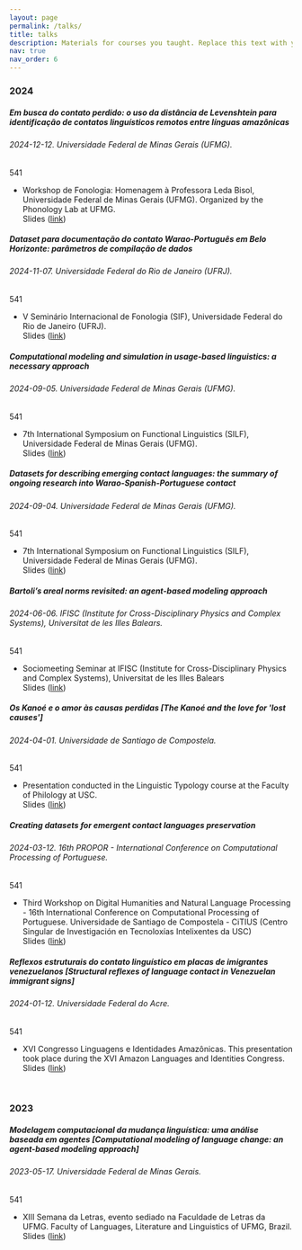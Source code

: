 ```yaml
---
layout: page
permalink: /talks/
title: talks
description: Materials for courses you taught. Replace this text with your description.
nav: true
nav_order: 6
---
```


<h3 id="unc">2024</h3>
<!-- Em busca do contato perdido - Workshop Fonologia 2024 -->
<div class="card mt-3">
  <div class="p-3">
    <div class="row">
      <div class="col-sm-10">
        <h5 id="comp311" class="card-title">Em busca do contato perdido: o uso da distância de Levenshtein para identificação de contatos linguísticos remotos entre línguas amazônicas</h5>
        <h6 class="card-subtitle font-italic">2024-12-12. Universidade Federal de Minas Gerais (UFMG).</h6>
      </div>
      <div class="col-sm-2 text-sm-right">
        <span class="badge">
          541
        </span>
      </div>
    </div>
    <ul class="card-text font-weight-light list-group list-group-flush">
      <li class="list-group-item">
        <div class="row">
          <div class="col-sm-9">
              Workshop de Fonologia: Homenagem à Professora Leda Bisol, Universidade Federal de Minas Gerais (UFMG). Organized by the Phonology Lab at UFMG.
          </div>
          <div class="col-sm-3">
            <a>Slides</a>&nbsp;(<a href="../assets/pdf/talks/Workshop-Fonologia.pdf">link</a>)
          </div>
        </div>
      </li>
    </ul>
  </div>
</div>



<!-- Dataset Warao - SIF 2024 -->
<div class="card mt-3">
  <div class="p-3">
    <div class="row">
      <div class="col-sm-10">
        <h5 id="comp311" class="card-title">Dataset para documentação do contato Warao-Português em Belo Horizonte: parâmetros de compilação de dados</h5>
        <h6 class="card-subtitle font-italic">2024-11-07. Universidade Federal do Rio de Janeiro (UFRJ).</h6>
      </div>
      <div class="col-sm-2 text-sm-right">
        <span class="badge">
          541
        </span>
      </div>
    </div>
    <ul class="card-text font-weight-light list-group list-group-flush">
      <li class="list-group-item">
        <div class="row">
          <div class="col-sm-9">
              V Seminário Internacional de Fonologia (SIF), Universidade Federal do Rio de Janeiro (UFRJ). 
          </div>
          <div class="col-sm-3">
            <a>Slides</a>&nbsp;(<a href="../assets/pdf/talks/Warao-SIF-2024.pdf">link</a>)
          </div>
        </div>
      </li>
    </ul>
  </div>
</div>


<!-- ABM Complexity - SILF 2024 -->
<div class="card mt-3">
  <div class="p-3">
    <div class="row">
      <div class="col-sm-10">
        <h5 id="comp311" class="card-title">Computational modeling and simulation in usage-based linguistics: a necessary approach</h5>
        <h6 class="card-subtitle font-italic">2024-09-05. Universidade Federal de Minas Gerais (UFMG).</h6>
      </div>
      <div class="col-sm-2 text-sm-right">
        <span class="badge">
          541
        </span>
      </div>
    </div>
    <ul class="card-text font-weight-light list-group list-group-flush">
      <li class="list-group-item">
        <div class="row">
          <div class="col-sm-9">
              7th International Symposium on Functional Linguistics (SILF), Universidade Federal de Minas Gerais (UFMG).
          </div>
          <div class="col-sm-3">
            <a>Slides</a>&nbsp;(<a href="../assets/pdf/talks/SILF-ABM-2024.pdf">link</a>)
          </div>
        </div>
      </li>
    </ul>
  </div>
</div>


<!-- Datasets Warao - SILF 2024 -->
<div class="card mt-3">
  <div class="p-3">
    <div class="row">
      <div class="col-sm-10">
        <h5 id="comp311" class="card-title">Datasets for describing emerging contact languages: the summary of ongoing research into Warao-Spanish-Portuguese contact</h5>
        <h6 class="card-subtitle font-italic">2024-09-04. Universidade Federal de Minas Gerais (UFMG).</h6>
      </div>
      <div class="col-sm-2 text-sm-right">
        <span class="badge">
          541
        </span>
      </div>
    </div>
    <ul class="card-text font-weight-light list-group list-group-flush">
      <li class="list-group-item">
        <div class="row">
          <div class="col-sm-9">
              7th International Symposium on Functional Linguistics (SILF), Universidade Federal de Minas Gerais (UFMG).
          </div>
          <div class="col-sm-3">
            <a>Slides</a>&nbsp;(<a href="../assets/pdf/talks/SILF-Warao-2024.pdf">link</a>)
          </div>
        </div>
      </li>
    </ul>
  </div>
</div>

<!-- Bartoli - IFISC 2024 -->
<div class="card mt-3">
  <div class="p-3">
    <div class="row">
      <div class="col-sm-10">
        <h5 id="comp311" class="card-title">Bartoli’s areal norms revisited: an agent-based modeling approach</h5>
        <h6 class="card-subtitle font-italic">2024-06-06. IFISC (Institute for Cross-Disciplinary Physics and Complex Systems), Universitat de les Illes Balears.</h6>
      </div>
      <div class="col-sm-2 text-sm-right">
        <span class="badge">
          541
        </span>
      </div>
    </div>
    <ul class="card-text font-weight-light list-group list-group-flush">
      <li class="list-group-item">
        <div class="row">
          <div class="col-sm-9">
              Sociomeeting Seminar at IFISC (Institute for Cross-Disciplinary Physics and Complex Systems), Universitat de les Illes Balears
          </div>
          <div class="col-sm-3">
            <a>Slides</a>&nbsp;(<a href="../assets/pdf/talks/ABM-Bartoli-IFISC-2024.pdf">link</a>)
          </div>
        </div>
      </li>
    </ul>
  </div>
</div>


<!-- Kanoé USC 2024 -->
<div class="card mt-3">
  <div class="p-3">
    <div class="row">
      <div class="col-sm-10">
        <h5 id="comp311" class="card-title">Os Kanoé e o amor às causas perdidas [The Kanoé and the love for 'lost causes']</h5>
        <h6 class="card-subtitle font-italic">2024-04-01. Universidade de Santiago de Compostela.</h6>
      </div>
      <div class="col-sm-2 text-sm-right">
        <span class="badge">
          541
        </span>
      </div>
    </div>
    <ul class="card-text font-weight-light list-group list-group-flush">
      <li class="list-group-item">
        <div class="row">
          <div class="col-sm-9">
              Presentation conducted in the Linguistic Typology course at the Faculty of Philology at USC.
          </div>
          <div class="col-sm-3">
            <a>Slides</a>&nbsp;(<a href="../assets/pdf/talks/Kanoe-Tipoling-USC-2024.pdf">link</a>)
          </div>
        </div>
      </li>
    </ul>
  </div>
</div>

<!-- DH PROPOR 2024 -->
<div class="card mt-3">
  <div class="p-3">
    <div class="row">
      <div class="col-sm-10">
        <h5 id="comp311" class="card-title">Creating datasets for emergent contact languages preservation</h5>
        <h6 class="card-subtitle font-italic">2024-03-12. 16th PROPOR - International Conference on Computational Processing of Portuguese.</h6>
      </div>
      <div class="col-sm-2 text-sm-right">
        <span class="badge">
          541
        </span>
      </div>
    </div>
    <ul class="card-text font-weight-light list-group list-group-flush">
      <li class="list-group-item">
        <div class="row">
          <div class="col-sm-9">
              Third Workshop on Digital Humanities and Natural Language Processing - 16th International Conference on Computational Processing of Portuguese.
              Universidade de Santiago de Compostela - CiTIUS (Centro Singular de Investigación en Tecnoloxías Intelixentes da USC)
          </div>
          <div class="col-sm-3">
            <a>Slides</a>&nbsp;(<a href="../assets/pdf/talks/PROPOR-Emergent-contact-languages-2024.pdf">link</a>)
          </div>
        </div>
      </li>
    </ul>
  </div>
</div>


<!-- UFAC 2024 -->
<div class="card mt-3">
  <div class="p-3">
    <div class="row">
      <div class="col-sm-10">
        <h5 id="comp311" class="card-title">Reflexos estruturais do contato linguístico em placas de imigrantes venezuelanos [Structural reflexes of language contact in Venezuelan immigrant signs]</h5>
        <h6 class="card-subtitle font-italic">2024-01-12. Universidade Federal do Acre.</h6>
      </div>
      <div class="col-sm-2 text-sm-right">
        <span class="badge">
          541
        </span>
      </div>
    </div>
    <ul class="card-text font-weight-light list-group list-group-flush">
      <li class="list-group-item">
        <div class="row">
          <div class="col-sm-9">
              XVI Congresso Linguagens e Identidades Amazônicas. This presentation took place during the XVI Amazon Languages ​​and Identities Congress.
          </div>
          <div class="col-sm-3">
            <a>Slides</a>&nbsp;(<a href="../assets/pdf/talks/Contato-Warao-UFAC-2024.pdf">link</a>)
          </div>
        </div>
      </li>
    </ul>
  </div>
</div>

<br>
<h3 id="unc">2023</h3>
<!-- Semana Letras Fale 2023 -->
<div class="card mt-3">
  <div class="p-3">
    <div class="row">
      <div class="col-sm-10">
        <h5 id="comp311" class="card-title"> Modelagem computacional da mudança linguística: uma análise baseada em agentes [Computational modeling of language change: an agent-based modeling approach]</h5>
        <h6 class="card-subtitle font-italic">2023-05-17. Universidade Federal de Minas Gerais.</h6>
      </div>
      <div class="col-sm-2 text-sm-right">
        <span class="badge">
          541
        </span>
      </div>
    </div>
    <ul class="card-text font-weight-light list-group list-group-flush">
      <li class="list-group-item">
        <div class="row">
          <div class="col-sm-9">
               XIII Semana da Letras, evento sediado na Faculdade de Letras da UFMG. Faculty of Languages, Literature and Linguistics of UFMG, Brazil. 
          </div>
          <div class="col-sm-3">
            <a>Slides</a>&nbsp;(<a href="../assets/pdf/talks/XIII-Semana-Letras-ICABM.pdf">link</a>)
          </div>
        </div>
      </li>
    </ul>
  </div>
</div>


<!-- COMP 311 (Computer Organization) -->
<!-- 
<div class="card mt-3">
  <div class="p-3">
    <div class="row">
      <div class="col-sm-10">
        <h5 id="comp311" class="card-title">Computer Organization</h5>
        <h6 class="card-subtitle font-italic">Graduate TA (F23), Head UTA (S23, F22)</h6>
      </div>
      <div class="col-sm-2 text-sm-right">
        <span class="badge">
          311
        </span>
      </div>
    </div>
    <ul class="card-text font-weight-light list-group list-group-flush">
      <li class="list-group-item">
        <div class="row">
          <div class="col-sm-9">
            I developed and maintain a SAP (Simple-As-Possible computer) program simulator, which allowed me to create a SAP programming assignment.
          </div>
          <div class="col-sm-3">
            <a href="/projects/sapsim">SAPsim</a>&nbsp;(<a href="https://github.com/jesse-wei/SAPsim">GitHub</a>)
          </div>
        </div>
      </li>
      <li class="list-group-item">
        <div class="row">
          <div class="col-sm-9">
            <p>I create and refine programming assignments and their autograders.</p>
            <p>I created Lab 4 (SAP programming), the majority of the final project (BST implementation in MIPS assembly), and revamped Lab 3 (ALU implementation).</p>
            <p>Made several improvements to the other assignments.</p>
          </div>
        </div>
      </li>
      <li class="list-group-item">
        <div class="row">
          <div class="col-sm-9">
            Refactored autograders to be more modular and extensible and provide better feedback to students.
          </div>
        </div>
      </li>
      <li class="list-group-item">
        <div class="row">
          <div class="col-sm-9">
            I have written 35+ in-use quiz and exam questions. I verify and edit, as needed, all assessment questions in the course. I wrote all of Quiz 7 (MIPS processor and control signals).
          </div>
          <div class="col-sm-3">
          </div>
        </div>
      </li>
      <li class="list-group-item">
        <div class="row">
          <div class="col-sm-9">
            I write and edit explanations for all assessment questions and 180+ practice questions.
          </div>
          <div class="col-sm-3">
          </div>
        </div>
      </li>
      <li class="list-group-item">
        <div class="row">
          <div class="col-sm-9">
            I manage the undergraduate LA team, hold office hours, answer student questions (on Piazza), and hold review sessions.
          </div>
          <div class="col-sm-3">
          </div>
        </div>
      </li>
    </ul>
  </div>
</div> -->


<!-- COMP 210 (Data Structures and Analysis) -->
<!-- <div class="card mt-3">
  <div class="p-3">
    <div class="row">
      <div class="col-sm-10">
        <h5 id="comp210" class="card-title"><a href="https://www.cs.unc.edu/~kakiryan/teaching/summer-210.html">Data Structures and Analysis</a></h5>
        <h6 class="card-subtitle font-italic">Head UTA (Summer '22)</h6>
      </div>
      <div class="col-sm-2 text-sm-right">
        <span class="badge">
          210 
        </span>
      </div>
    </div>
    <ul class="card-text font-weight-light list-group list-group-flush">
      <li class="list-group-item">
        <div class="row">
          <div class="col-sm-9">
            I created ~10 in-use quiz questions.
          </div>
          <div class="col-sm-3">
          </div>
        </div>
      </li>
      <li class="list-group-item">
        <div class="row">
          <div class="col-sm-9">
            I held 5 quiz review sessions.
          </div>
          <div class="col-sm-3">
            <a href="https://docs.google.com/presentation/d/12e1sxpIHf1mICBM6xSjnnCluqbAZQcE1cxS9P-yykdk/edit?usp=sharing" target="_blank" rel="noopener noreferrer">Slides</a> (recordings included)
          </div>
        </div>
      </li>
    </ul>
  </div>
</div> -->


<!-- COMP 110 (Introduction to Programming and Data Science) -->
<!-- <div class="card mt-3">
  <div class="p-3">
    <div class="row">
      <div class="col-sm-10">
        <h5 id="comp110" class="card-title"><a href="https://22s.comp110.com">Introduction to Programming and Data Science</a></h5>
        <h6 class="card-subtitle font-italic">UTA (S22, F21, S21)</h6>
      </div>
      <div class="col-sm-2 text-sm-right">
        <span class="badge">
          110
        </span>
      </div>
    </div>
    <ul class="card-text font-weight-light list-group list-group-flush">
      <li class="list-group-item">
        <div class="row">
          <div class="col-sm-9">
            I created a Git workshop for the COMP 110 hackathon Hack110.
          </div>
          <div class="col-sm-3">
            <a href="https://docs.google.com/presentation/d/1EHSeRvvkmLQSM9iJL0GyXE-p_i4bnn7eMuCr-YWPQ_A/">Slides</a>
            <br>
            <a href="https://github.com/comp110git/git-workshop">GitHub</a>
          </div>
        </div>
      </li>
      <li class="list-group-item">
        <div class="row">
          <div class="col-sm-9">
            I created additional exercises for advanced learners.
          </div>
          <div class="col-sm-3">
            <a href="https://22s.comp110.com/explore/side-quest/sq01-pong.html">Pong</a>
            <br>
            <a href="https://22s.comp110.com/explore/side-quest/sq00-ttt.html">Tic-Tac-Toe</a>
            <br>
            <a href="https://22s.comp110.com/explore/pandas/exds01-cleaning.html">Data cleaning</a>
          </div>
        </div>
      </li>
    </ul>
  </div>
</div>

<br> -->

<!-- ACT -->
<!-- <h3 id="self-employed">Self-employed</h3>
<div class="card mt-3">
  <div class="p-3">
    <div class="row">
      <div class="col-sm-10">
        <h5 id="act" class="card-title">ACT</h5>
        <h6 class="card-subtitle font-italic">Jan. 2021 - June 2022: Private ACT Tutor</h6>
      </div>
    </div>
    <ul class="card-text font-weight-light list-group list-group-flush">
      <li class="list-group-item">
        <div class="row">
          <div class="col-sm-9">
            I wrote a guide to the ACT in high school and have updated it quite a bit. I also wrote about advanced math concepts on the ACT.
          </div>
          <div class="col-sm-3">
            <a href="/blog/2022/guide-to-act/">Jesse's Guide to the ACT®</a>
            <br>
            <a href="/assets/pdf/act/Advanced_Math_Concepts_for_the_ACT.pdf">Advanced Math Concepts for the ACT®</a> (<a href="https://www.overleaf.com/read/rhmqqyskcrwp">Source</a>)
          </div>
        </div>
      </li>
      <li class="list-group-item">
        <div class="row">
          <div class="col-sm-9">
            I created resources for my students and compile them on this website.
          </div>
          <div class="col-sm-3">
            <a href="/blog/2022/tutoring-notes">Notes from lessons</a>
            <a href="/blog/2022/math-gists">Math GitHub gists</a>
            <a href="/blog/2022/desmos">Desmos links</a>
          </div>
        </div>
      </li>
      <li class="list-group-item">
        <div class="row">
          <div class="col-sm-9">
            A lot of my blog post ideas came from topics I covered during my tutoring lessons.
          </div>
          <div class="col-sm-3">
            <a href="/blog/category/act/">Blog</a> (ACT category)
          </div>
        </div>
      </li>
    </ul>
  </div>
</div> -->

<!-- Separation before Giscus comments -->
<br>
